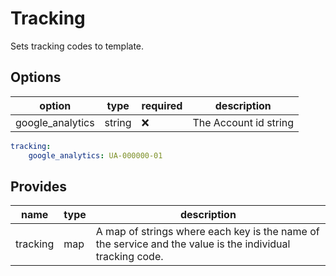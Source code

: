 # Tracking
Sets tracking codes to template.

## Options
option           | type   | required | description
-----------------|--------|----------|------------
google_analytics | string | ❌       | The Account id string

```yaml
tracking:
    google_analytics: UA-000000-01
```

## Provides
name           | type   | description
---------------|--------|------------
tracking       | map    | A map of strings where each key is the name of the service and  the value is the individual tracking code.


